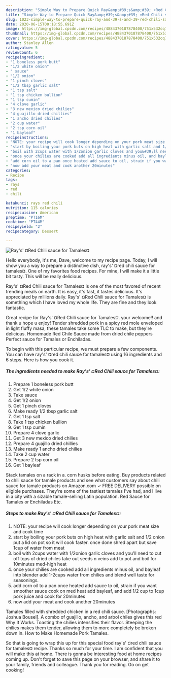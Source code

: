 ```yaml
---
description: "Simple Way to Prepare Quick Ray&amp;#39;s&amp;#39; ¤Red Chili sauce for Tamales¤"
title: "Simple Way to Prepare Quick Ray&amp;#39;s&amp;#39; ¤Red Chili sauce for Tamales¤"
slug: 1023-simple-way-to-prepare-quick-ray-and-39-s-and-39-red-chili-sauce-for-tamales
date: 2020-06-15T00:18:55.691Z
image: https://img-global.cpcdn.com/recipes/4884370187878400/751x532cq70/rays-red-chili-sauce-for-tamales-recipe-main-photo.jpg
thumbnail: https://img-global.cpcdn.com/recipes/4884370187878400/751x532cq70/rays-red-chili-sauce-for-tamales-recipe-main-photo.jpg
cover: https://img-global.cpcdn.com/recipes/4884370187878400/751x532cq70/rays-red-chili-sauce-for-tamales-recipe-main-photo.jpg
author: Stanley Allen
ratingvalue: 5
reviewcount: 6
recipeingredient:
- "1 boneless pork butt"
- "1/2 white onion"
- " sauce"
- "1/2 onion"
- "1 pinch cloves"
- "1/2 tbsp garlic salt"
- "1 tsp salt"
- "1 tsp chicken bullion"
- "1 tsp cumin"
- "4 clove garlic"
- "3 new mexico dried chilies"
- "4 guajillo dried chillies"
- "1 ancho dried chilies"
- "2 cup water"
- "2 tsp corn oil"
- "1 bayleaf"
recipeinstructions:
- "NOTE: your recipe will cook longer depending on your pork meat size and cook time"
- "start by boiling your pork buts on high heat with garlic salt and 1/2 onion put a lid on pot so it will cook faster. once done shred apart but save 1cup of water from meat"
- "boil with 2cups water with 1/2onion garlic cloves and you&#39;ll need to cut off tops of dried chiles take out seeds n veins add to pot and boil for 10minutes med-high heat"
- "once your chilies are cooked add all ingredients minus oil, and bayleaf into blender add 1-2cups water from chilies and blend well taste for seasonings."
- "add corn oil to a pan once heated add sauce to oil, strain if you want smoother sauce cook on med heat add bayleaf, and add 1/2 cup to 1cup pork juice and cook for 20minutes"
- "now add your meat and cook another 20minutes"
categories:
- Recipe
tags:
- rays
- red
- chili

katakunci: rays red chili 
nutrition: 115 calories
recipecuisine: American
preptime: "PT16M"
cooktime: "PT44M"
recipeyield: "2"
recipecategory: Dessert

---
```



![Ray&#39;s&#39; ¤Red Chili sauce for Tamales¤](https://img-global.cpcdn.com/recipes/4884370187878400/751x532cq70/rays-red-chili-sauce-for-tamales-recipe-main-photo.jpg)

Hello everybody, it's me, Dave, welcome to my recipe page. Today, I will show you a way to prepare a distinctive dish, ray&#39;s&#39; ¤red chili sauce for tamales¤. One of my favorites food recipes. For mine, I will make it a little bit tasty. This will be really delicious.

Ray&#39;s&#39; ¤Red Chili sauce for Tamales¤ is one of the most favored of recent trending meals on earth. It is easy, it's fast, it tastes delicious. It's appreciated by millions daily. Ray&#39;s&#39; ¤Red Chili sauce for Tamales¤ is something which I have loved my whole life. They are fine and they look fantastic.

Great recipe for Ray&#39;s&#39; ¤Red Chili sauce for Tamales¤. your welcome!! and thank u hope u enjoy! Tender shredded pork in a spicy red mole enveloped in light fluffy masa, these tamales take some TLC to make, but they&#39;re delicious. Homemade Red Chile Sauce made from dried chile peppers Perfect sauce for Tamales or Enchiladas.


To begin with this particular recipe, we must prepare a few components. You can have ray&#39;s&#39; ¤red chili sauce for tamales¤ using 16 ingredients and 6 steps. Here is how you cook it.

<!--inarticleads1-->

##### The ingredients needed to make Ray&#39;s&#39; ¤Red Chili sauce for Tamales¤:

1. Prepare 1 boneless pork butt
1. Get 1/2 white onion
1. Take  sauce
1. Get 1/2 onion
1. Get 1 pinch cloves
1. Make ready 1/2 tbsp garlic salt
1. Get 1 tsp salt
1. Take 1 tsp chicken bullion
1. Get 1 tsp cumin
1. Prepare 4 clove garlic
1. Get 3 new mexico dried chilies
1. Prepare 4 guajillo dried chillies
1. Make ready 1 ancho dried chilies
1. Take 2 cup water
1. Prepare 2 tsp corn oil
1. Get 1 bayleaf


Stack tamales on a rack in a. corn husks before eating. Buy products related to chili sauce for tamale products and see what customers say about chili sauce for tamale products on Amazon.com ✓ FREE DELIVERY possible on eligible purchases. They&#39;re some of the tastiest tamales I&#39;ve had, and I live in a city with a sizable tamale-selling Latin population. Red Sauce for Tamales or Enchiladas Etc. 

<!--inarticleads2-->

##### Steps to make Ray&#39;s&#39; ¤Red Chili sauce for Tamales¤:

1. NOTE: your recipe will cook longer depending on your pork meat size and cook time
1. start by boiling your pork buts on high heat with garlic salt and 1/2 onion put a lid on pot so it will cook faster. once done shred apart but save 1cup of water from meat
1. boil with 2cups water with 1/2onion garlic cloves and you&#39;ll need to cut off tops of dried chiles take out seeds n veins add to pot and boil for 10minutes med-high heat
1. once your chilies are cooked add all ingredients minus oil, and bayleaf into blender add 1-2cups water from chilies and blend well taste for seasonings.
1. add corn oil to a pan once heated add sauce to oil, strain if you want smoother sauce cook on med heat add bayleaf, and add 1/2 cup to 1cup pork juice and cook for 20minutes
1. now add your meat and cook another 20minutes


Tamales filled with shredded chicken in a red chili sauce. [Photographs: Joshua Bousel]. A combo of guajillo, ancho, and arbol chiles gives this red Why It Works. Toasting the chilies intensifies their flavor. Steeping the chilies makes them tender, allowing them to more completely be broken down in. How to Make Homemade Pork Tamales. 

So that is going to wrap this up for this special food ray&#39;s&#39; ¤red chili sauce for tamales¤ recipe. Thanks so much for your time. I am confident that you will make this at home. There is gonna be interesting food at home recipes coming up. Don't forget to save this page on your browser, and share it to your family, friends and colleague. Thank you for reading. Go on get cooking!
